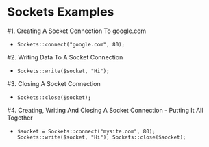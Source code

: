 # Sockets Examples


#1. Creating A Socket Connection To google.com

- `Sockets::connect("google.com", 80);`

#2. Writing Data To A Socket Connection

- `Sockets::write($socket, "Hi");`

#3. Closing A Socket Connection

- `Sockets::close($socket);`

#4. Creating, Writing And Closing A Socket Connection - Putting It All Together

- `$socket = Sockets::connect("mysite.com", 80); Sockets::write($socket, "Hi"); Sockets::close($socket);`
